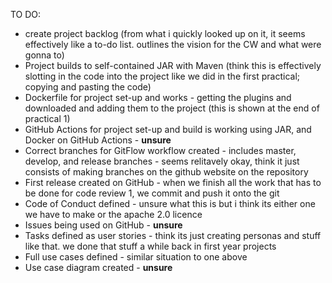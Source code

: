 TO DO:

* create project backlog (from what i quickly looked up on it, it seems effectively like a to-do list. outlines the vision for the CW and what were gonna to)
* Project builds to self-contained JAR with Maven (think this is effectively slotting in the code into the project like we did in the first practical; copying and pasting the code)
* Dockerfile for project set-up and works - getting the plugins and downloaded and adding them to the project (this is shown at the end of practical 1)
* GitHub Actions for project set-up and build is working using JAR, and Docker on GitHub Actions - **unsure**
* Correct branches for GitFlow workflow created - includes master, develop, and release branches - seems relitavely okay, think it just consists of making branches on the github website on the repository
* First release created on GitHub - when we finish all the work that has to be done for code review 1, we commit and push it onto the git
* Code of Conduct defined - unsure what this is but i think its either one we have to make or the apache 2.0 licence
* Issues being used on GitHub - **unsure**
* Tasks defined as user stories - think its just creating personas and stuff like that. we done that stuff a while back in first year projects
* Full use cases defined - similar situation to one above
* Use case diagram created - **unsure**
